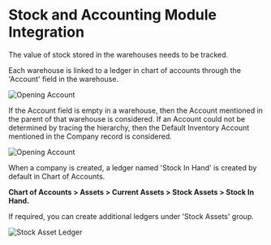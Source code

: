 <!-- add-breadcrumbs -->
# Stock and Accounting Module Integration

The value of stock stored in the warehouses needs to be tracked.

Each warehouse is linked to a ledger in chart of accounts through the 'Account' field in the warehouse.

<img class="screenshot" alt="Opening Account" src="{{docs_base_url}}/v12/assets/img/accounts/stock_asset_ledger_in_warehouse.png">

If the Account field is empty in a warehouse, then the Account mentioned in the parent of that warehouse is considered. If an Account could not be determined by tracing the hierarchy, then the Default Inventory Account mentioned in the Company record is considered.

<img class="screenshot" alt="Opening Account" src="{{docs_base_url}}/v12/assets/img/accounts/default_inventory_account.png">

When a company is created, a ledger named 'Stock In Hand' is created by default in Chart of Accounts.

**Chart of Accounts > Assets > Current Assets > Stock Assets > Stock In Hand.**

If required, you can create additional ledgers under 'Stock Assets' group.

<img class="screenshot" alt="Stock Asset Ledger" src="{{docs_base_url}}/v12/assets/img/accounts/stock_asset_ledger.png">
